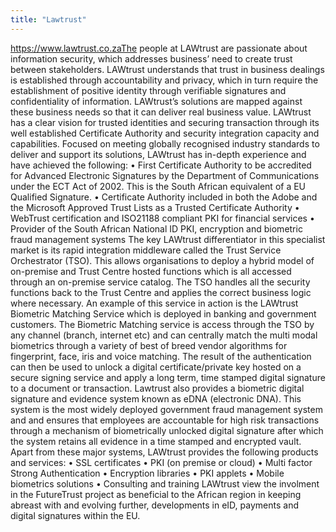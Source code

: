 ```yaml
---
title: "Lawtrust"
---
```


https://www.lawtrust.co.zaThe people at LAWtrust are passionate about information security, which addresses business’ need to create trust between stakeholders. LAWtrust understands that trust in business dealings is established through accountability and privacy, which in turn require the establishment of positive identity through verifiable signatures and confidentiality of information. LAWtrust’s solutions are mapped against these business needs so that it can deliver real business value. LAWtrust has a clear vision for trusted identities and securing transaction through its well established Certificate Authority and security integration capacity and capabilities. Focused on meeting globally recognised industry standards to deliver and support its solutions, LAWtrust has in-depth experience and have achieved the following:
• First Certificate Authority to be accredited for Advanced Electronic Signatures by the Department of Communications under the ECT Act of 2002. This is the South African equivalent of a EU Qualified Signature.
• Certificate Authority included in both the Adobe and the Microsoft Approved Trust Lists as a Trusted Certificate Authority
• WebTrust certification and ISO21188 compliant PKI for financial services
• Provider of the South African National ID PKI, encryption and biometric fraud management systems
The key LAWtrust differentiator in this specialist market is its rapid integration middleware called the Trust Service Orchestrator (TSO). This allows organisations to deploy a hybrid model of on-premise and Trust Centre hosted functions which is all accessed through an on-premise service catalog. The TSO handles all the security functions back to the Trust Centre and applies the correct business logic where necessary. An example of this service in action is the LAWtrust Biometric Matching Service which is deployed in banking and government customers. The Biometric Matching service is access through the TSO by any channel (branch, internet etc) and can centrally match the multi modal biometrics through a variety of best of breed vendor algorithms for fingerprint, face, iris and voice matching. The result of the authentication can then be used to unlock a digital certificate/private key hosted on a secure signing service and apply a long term, time stamped digital signature to a document or transaction. Lawtrust also provides a biometric digital signature and evidence system known as eDNA (electronic DNA). This system is the most widely deployed government fraud management system and and ensures that employees are accountable for high risk transactions through a mechanism of biometrically unlocked digital signature after which the system retains all evidence in a time stamped and encrypted vault.
Apart from these major systems, LAWtrust provides the following products and services:
• SSL certificates
• PKI (on premise or cloud)
• Multi factor Strong Authentication
• Encryption libraries
• PKI applets
• Mobile biometrics solutions
• Consulting and training
LAWtrust view the involment in the FutureTrust project as beneficial to the African region in keeping abreast with and evolving further, developments in eID, payments and digital signatures within the EU.

